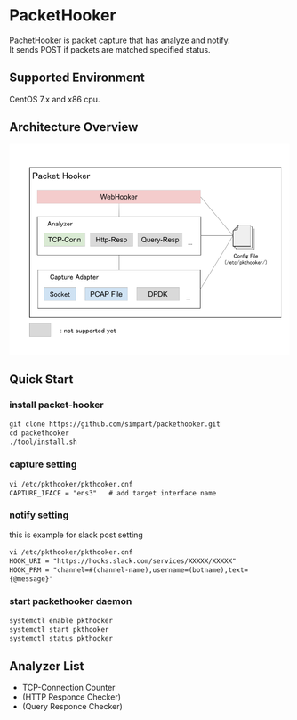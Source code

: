 # PacketHooker
PachetHooker is packet capture that has analyze and notify.<br>
It sends POST if packets are matched specified status.

## Supported Environment
CentOS 7.x and x86 cpu.

## Architecture Overview
![arch](https://raw.githubusercontent.com/simpart/packethooker/img/img/architecture.png)

## Quick Start
### install packet-hooker
```
git clone https://github.com/simpart/packethooker.git
cd packethooker
./tool/install.sh
```

### capture setting
```
vi /etc/pkthooker/pkthooker.cnf
CAPTURE_IFACE = "ens3"   # add target interface name
```

### notify setting
this is example for slack post setting
```
vi /etc/pkthooker/pkthooker.cnf
HOOK_URI = "https://hooks.slack.com/services/XXXXX/XXXXX"
HOOK_PRM = "channel=#(channel-name),username=(botname),text={@message}"
```

### start packethooker daemon
```
systemctl enable pkthooker
systemctl start pkthooker
systemctl status pkthooker
```

## Analyzer List
- TCP-Connection Counter
- (HTTP Responce Checker)
- (Query Responce Checker)

